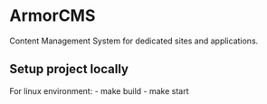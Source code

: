 # ArmorCMS

Content Management System for dedicated sites and applications.

## Setup project locally

For linux environment:
    - make build
    - make start